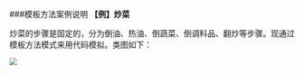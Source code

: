 ###模板方法案例说明
**【例】炒菜**

炒菜的步骤是固定的，分为倒油、热油、倒蔬菜、倒调料品、翻炒等步骤。现通过模板方法模式来用代码模拟。类图如下：

<img src="F:\AllWorkSpace\DesignModelAll\TemplateMethodMode\src\FairyQin\HomeLove\模板方法模式类图.png" style="zoom:80%;" />